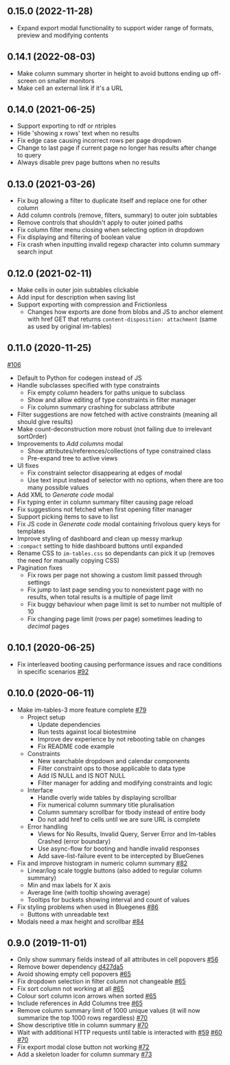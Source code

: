 ## 0.15.0 (2022-11-28)

- Expand export modal functionality to support wider range of formats, preview and modifying contents

## 0.14.1 (2022-08-03)

- Make column summary shorter in height to avoid buttons ending up off-screen on smaller monitors
- Make cell an external link if it's a URL

## 0.14.0 (2021-06-25)

- Support exporting to rdf or ntriples
- Hide 'showing x rows' text when no results
- Fix edge case causing incorrect rows per page dropdown
- Change to last page if current page no longer has results after change to query
- Always disable prev page buttons when no results

## 0.13.0 (2021-03-26)

- Fix bug allowing a filter to duplicate itself and replace one for other column
- Add column controls (remove, filters, summary) to outer join subtables
- Remove controls that shouldn't apply to outer joined paths
- Fix column filter menu closing when selecting option in dropdown
- Fix displaying and filtering of boolean value
- Fix crash when inputting invalid regexp character into column summary search input

## 0.12.0 (2021-02-11)

- Make cells in outer join subtables clickable
- Add input for description when saving list
- Support exporting with compression and Frictionless
    - Changes how exports are done from blobs and JS to anchor element with href GET that returns `content-disposition: attachment` (same as used by original im-tables)

## 0.11.0 (2020-11-25)

[#106](https://github.com/intermine/im-tables-3/pull/106)
- Default to Python for codegen instead of JS
- Handle subclasses specified with type constraints
    - Fix empty column headers for paths unique to subclass
    - Show and allow editing of type constraints in filter manager
    - Fix column summary crashing for subclass attribute
- Filter suggestions are now fetched with active constraints (meaning all should give results)
- Make count-deconstruction more robust (not failing due to irrelevant sortOrder)
- Improvements to *Add columns* modal
    - Show attributes/references/collections of type constrained class
    - Pre-expand tree to active views
- UI fixes
    - Fix constraint selector disappearing at edges of modal
    - Use text input instead of selector with no options, when there are too many possible values
- Add XML to *Generate code* modal
- Fix typing enter in column summary filter causing page reload
- Fix suggestions not fetched when first opening filter manager
- Support picking items to save to list
- Fix JS code in *Generate code* modal containing frivolous query keys for templates
- Improve styling of dashboard and clean up messy markup
- `:compact` setting to hide dashboard buttons until expanded
- Rename CSS to `im-tables.css` so dependants can pick it up (removes the need for manually copying CSS)
- Pagination fixes
    - Fix rows per page not showing a custom limit passed through settings
    - Fix jump to last page sending you to nonexistent page with no results, when total results is a multiple of page limit
    - Fix buggy behaviour when page limit is set to number not multiple of 10
    - Fix changing page limit (rows per page) sometimes leading to *decimal* pages

## 0.10.1 (2020-06-25)

- Fix interleaved booting causing performance issues and race conditions in specific scenarios [#92](https://github.com/intermine/im-tables-3/pull/92)

## 0.10.0 (2020-06-11)

- Make im-tables-3 more feature complete [#79](https://github.com/intermine/im-tables-3/pull/79)
    - Project setup
        - Update dependencies
        - Run tests against local biotestmine
        - Improve dev experience by not rebooting table on changes
        - Fix README code example
    - Constraints
        - New searchable dropdown and calendar components
        - Filter constraint ops to those applicable to data type
        - Add IS NULL and IS NOT NULL
        - Filter manager for adding and modifying constraints and logic
    - Interface
        - Handle overly wide tables by displaying scrollbar
        - Fix numerical column summary title pluralisation
        - Column summary scrollbar for tbody instead of entire body
        - Do not add href to cells until we are sure URL is complete
    - Error handling
        - Views for No Results, Invalid Query, Server Error and Im-tables Crashed (error boundary)
        - Use async-flow for booting and handle invalid responses
        - Add save-list-failure event to be intercepted by BlueGenes
- Fix and improve histogram in numeric column summary [#82](https://github.com/intermine/im-tables-3/pull/82)
    - Linear/log scale toggle buttons (also added to regular column summary)
    - Min and max labels for X axis
    - Average line (with tooltip showing average)
    - Tooltips for buckets showing interval and count of values
- Fix styling problems when used in Bluegenes [#86](https://github.com/intermine/im-tables-3/pull/86)
    - Buttons with unreadable text
- Modals need a max height and scrollbar [#84](https://github.com/intermine/im-tables-3/issues/84)

## 0.9.0 (2019-11-01)

- Only show summary fields instead of all attributes in cell popovers [#56](https://github.com/intermine/im-tables-3/pull/56)
- Remove bower dependency [d427da5](https://github.com/intermine/im-tables-3/commit/d427da5e2091f88d1f6853d27953c458c4a55f05)
- Avoid showing empty cell popovers [#65](https://github.com/intermine/im-tables-3/pull/65)
- Fix dropdown selection in filter column not changeable [#65](https://github.com/intermine/im-tables-3/pull/65)
- Fix sort column not working at all [#65](https://github.com/intermine/im-tables-3/pull/65)
- Colour sort column icon arrows when sorted [#65](https://github.com/intermine/im-tables-3/pull/65)
- Include references in Add Columns tree [#65](https://github.com/intermine/im-tables-3/pull/65)
- Remove column summary limit of 1000 unique values (it will now summarize the top 1000 rows regardless) [#70](https://github.com/intermine/im-tables-3/pull/70)
- Show descriptive title in column summary [#70](https://github.com/intermine/im-tables-3/pull/70)
- Wait with additional HTTP requests until table is interacted with [#59](https://github.com/intermine/im-tables-3/pull/59) [#60](https://github.com/intermine/im-tables-3/pull/60) [#70](https://github.com/intermine/im-tables-3/pull/70)
- Fix export modal close button not working [#72](https://github.com/intermine/im-tables-3/pull/72)
- Add a skeleton loader for column summary [#73](https://github.com/intermine/im-tables-3/pull/73)
